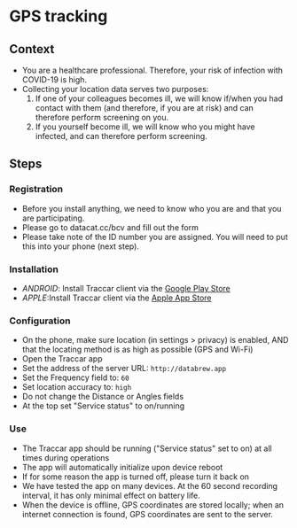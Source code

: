 # GPS tracking

## Context

- You are a healthcare professional. Therefore, your risk of infection with COVID-19 is high.
- Collecting your location data serves two purposes:
  1. If one of your colleagues becomes ill, we will know if/when you had contact with them (and therefore, if you are at risk) and can therefore perform screening on you.
  2. If you yourself become ill, we will know who you might have infected, and can therefore perform screening.


## Steps

### Registration

- Before you install anything, we need to know who you are and that you are participating.
- Please go to datacat.cc/bcv and fill out the form
- Please take note of the ID number you are assigned. You will need to put this into your phone (next step).

### Installation

- *ANDROID*: Install Traccar client via the [Google Play Store](https://play.google.com/store/apps/details?id=org.traccar.client)
- *APPLE*:Install Traccar client via the [Apple App Store](https://apps.apple.com/us/app/traccar-client/id843156974)

### Configuration

- On the phone, make sure location (in settings > privacy) is enabled, AND that the locating method is as high as possible (GPS and Wi-Fi)
- Open the Traccar app
- Set the address of the server URL: `http://databrew.app`
- Set the Frequency field to: `60`
- Set location accuracy to: `high`
- Do not change the Distance or Angles fields
- At the top set "Service status" to on/running

### Use

- The Traccar app should be running ("Service status" set to on) at all times during operations
- The app will automatically initialize upon device reboot
- If for some reason the app is turned off, please turn it back on
- We have tested the app on many devices. At the 60 second recording interval, it has only minimal effect on battery life.
- When the device is offline, GPS coordinates are stored locally; when an internet connection is found, GPS coordinates are sent to the server.
